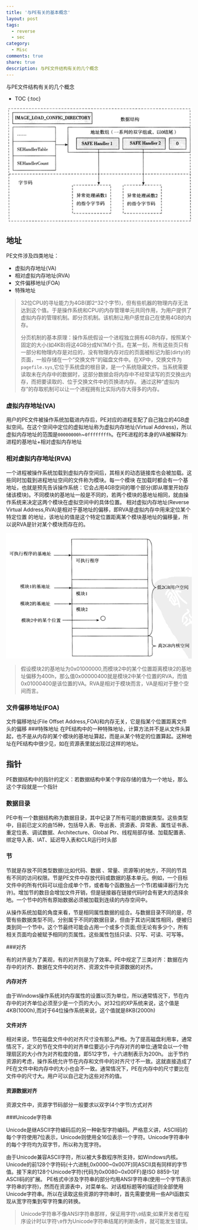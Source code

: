 ```yaml
---
title: '与PE有关的基本概念'
layout: post
tags: 
  - reverse
  - sec
category:
  - Misc
comments: true
share: true
description: 与PE文件结构有关的几个概念
---
```


与PE文件结构有关的几个概念

* TOC
{:toc}

<!--more-->





![加载配置信息中的数据组织示意图.png](/img/reversecore_assets/PE文件/加载配置信息中的数据组织示意图.png)

## 地址

PE文件涉及四类地址：

* 虚拟内存地址(VA)
* 相对虚拟内存地址(RVA)
* 文件偏移地址(FOA)
* 特殊地址

> 32位CPU的寻址能力为4GB(即2^32个字节)，但有些机器的物理内存无法达到这个值。于是操作系统和CPU的内存管理单元共同作用，为用户提供了虚拟内存的管理机制。即分页机制。该机制让用户感觉自己在使用4GB的内存。
> 
> 分页机制的基本原理：操作系统假设一个进程独立拥有4GB内存，按照某个固定的大小(如4KB)将这4GB分成N(1M)个页。在某一刻，所有这些页只有一部分和物理内存是对应的，没有物理内存对应的页面被标记为脏(dirty)的页面，一般存储在一个“交换文件”的磁盘文件中。在XP中，交换文件为`pagefile.sys`,它位于系统盘的根目录，是一个系统隐藏文件。当系统需要读取未在内存中的数据时，这部分数据会将内存中不经常读写的页交换出内存，而把要读取的、位于交换文件中的页换进内存。
> 通过这种“虚拟内存”的存取机制可以让一个进程拥有比实际内存大得多的内存。

### 虚拟内存地址(VA)
用户的PE文件被操作系统加载进内存后，PE对应的进程支配了自己独立的4GB虚拟空间。在这个空间中定位的虚拟地址称为虚拟内存地址(Virtual Address)，所以虚拟内存地址的范围是`00000000h`~`0ffffffffh`。在PE进程的本身的VA被解释为:进程的基地址+相对虚拟内存地址

### 相对虚拟内存地址(RVA)
一个进程被操作系统加载到虚拟内存空间后，其相关的动态链接库也会被加载。这些同时加载到进程地址空间的文件称为模块。每一个模块 在加载时都会有一个基地址，也就是预先告诉操作系统：它会占用4GB空间的哪个部分(即从哪里开始存储该模块)。不同模块的基地址一般是不同的，若两个模块的基地址相同，就由操作系统来决定这两个模块在虚拟空间中的具体位置。
相对虚拟内存地址(Reverse Virtual Address,RVA)是相对于基地址的偏移，即RVA是虚拟内存中用来定位某个特定位置 的地址，该地址的值是这个特定位置距离某个模块基地址的偏移量，所以说RVA是针对某个模块而存在的。

![内存地址示意图.png](/img/reversecore_assets/PE文件/内存地址示意图.png)

> 假设模块2的基地址为0x01000000,而模块2中的某个位置距离模块2的基地址偏移为400h，那么值0x00000400就是模块2中某个位置的RVA，而值0x01000400是该位置的VA。RVA是相对于模块而言，VA是相对于整个空间而言。


### 文件偏移地址(FOA)

文件偏移地址(File Offset Address,FOA)和内存无关，它是指某个位置距离文件头的偏移
###特殊地址
在PE结构中的一种特殊地址，计算方法并不是从文件头算起，也不是从内存的某个模块的基地址算起，而是从某个特定的位置算起。这种地址在PE结构中很少见，如在资源表里就出现过这样的地址。

## 指针

PE数据结构中的指针的定义：若数据结构中某个字段存储的值为一个地址，那么这个字段就是一个指针

### 数据目录

PE中有一个数据结构称为数据目录，其中记录了所有可能的数据类型。这些类型中，目前已定义的由15种，包括导入表、导出表、资源表、异常表、属性证书表、重定位表、调试数据、Architecture、Global Ptr、线程局部存储、加载配置表、绑定导入表、IAT、延迟导入表和CLR运行时头部

### 节

节就是存放不同类型数据(比如代码、数据 、常量、资源等)的地方，不同的节具有不同的访问权限。节是PE文件中存放代码或数据的基本单元。例如，一个目标文件中的所有代码可以组合成单个节，或者每个函数独占一个节(若编译器行为允许)。增加节的数目会增加文件开销，但是链接器在链接代码时会有更大的选择余地。一个节中的所有原始数据必须被加载到连续的内存空间中。

从操作系统加载的角度来看，节是相同属性数据的组合。与数据目录不同的是，尽管有些数据类型不同，分别属于不同的数据目录，但由于其访问属性相同，便被归类到同一个节中。这个节最终可能会占用一个或多个页面;但无论有多少个，所有相关页面均会被赋予相同的页属性。这些属性包括只读、只写、可读、可写等。

###对齐

有的对齐是为了美观，有的对齐则是为了效率。PE中规定了三类对齐：数据在内存中的对齐、数据在文件中的对齐、资源文件中资源数据的对齐。

#### 内存对齐

由于Windows操作系统对内存属性的设置以页为单位，所以通常情况下，节在内存中的对齐单位必须至少是一个页的大小。对32位的XP系统来说，这个值是4KB(1000h),而对于64位操作系统来说，这个值就是8KB(2000h)
#### 文件对齐
相对来说，节在磁盘文件中的对齐尺寸没有那么严格。为了提高磁盘利用率，通常情况下，定义的节在文件中的对齐单位要远小于内存对齐的单位;通常会以一个物理扇区的大小作为对齐粒度的值，即512字节，十六进制表示为200h。
出于节约资源的考虑，操作系统允许节在内存和文件中的对齐尺寸不一致。这就直接造成了PE在文件中和内存中的大小也会不一致。通常情况下，PE在内存中的尺寸要比在文件中的尺寸大。用户可以自己定为这些对齐的值。

#### 资源数据对齐

资源文件中，资源字节码部分一般要求以双字(4个字节)方式对齐

###Unicode字符串

Unicode是继ASCII字符编码后的另一种新型字符编码。严格意义讲，ASCII码的每个字符使用7位表示，Unicode则使用全16位表示一个字符。Unicode字符串中的每个字符均为双字节，所以称为宽字符。

由于Unicode兼容ASCII字符，所以被大多数程序所支持，如Windows内核。Unicode的前128个字符码(十六进制,0x0000~0x007F)同ASCII具有同样的字节值。接下来的128个Unicode字符(代码为0x0080~0x00FF)是ISO 8859-1对ASCII码的扩展。
PE格式中涉及字符串的部分均用ANSI字符串(使用一个字节表示字符串的字符)，然而在资源表中，对菜单名、对话框标题等的描述则全部使用Unicode字符串。所以在读取这些资源的字符串时，首先需要使用一些API函数实现从宽字符集到窄字符集的转换。

> Unicode字符串不像ANSI字符串那样，保证用字符`\0`结束;如果开发者在程序设计时以字符`\0`作为Unicode字符串结尾的判断条件，就可能发生错误。



